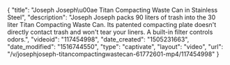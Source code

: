 {
    "title": "Joseph Joseph\u00ae Titan Compacting Waste Can in Stainless Steel",
    "description": "Joseph Joseph packs 90 liters of trash into the 30 liter Titan Compacting Waste Can. Its patented compacting plate doesn't directly contact trash and won't tear your liners. A built-in filter controls odors.",
    "videoid": "117454998",
    "date_created": "1505231663",
    "date_modified": "1516744550",
    "type": "captivate",
    "layout": "video",
    "url": "\/v\/josephjoseph-titancompactingwastecan-61772601-mp4\/117454998"
}